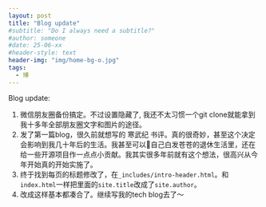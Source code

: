 ```yaml
---
layout: post
title: "Blog update"
#subtitle: "Do I always need a subtitle?"
#author: someone
#date: 25-06-xx
#header-style: text
header-img: "img/home-bg-o.jpg"
tags:
  - 博
---
```


Blog update:
1. 微信朋友圈备份搞定。不过设置隐藏了, 我还不太习惯一个git clone就能拿到我十多年全部朋友圈文字和图片的途径。
2. 发了第一篇blog，很久前就想写的 寒武纪 书评。真的很奇妙，甚至这个决定会影响到我几十年后的生活。我甚至可以🤔自己白发苍苍的退休生活里，还在给一些开源项目作一点点小贡献。我其实很多年前就有这个想法，很高兴从今年开始真的开始实施了。
3. 终于找到每页的标题修改了，在`_includes/intro-header.html`。和`index.html`一样把里面的`site.title`改成了`site.author`。
4. 改成这样基本都凑合了。继续写我的tech blog去了～


